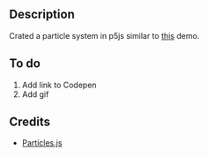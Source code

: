 ## Description
Crated a particle system in p5js similar to [this](https://vincentgarreau.com/particles.js/) demo.

## To do
1. Add link to Codepen
2. Add gif

## Credits
- [Particles.js](https://vincentgarreau.com/particles.js/)